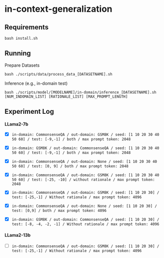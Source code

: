 # in-context-generalization

## Requirements
```
bash install.sh
```

## Running
Prepare Datasets
```
bash ./scripts/data/process_data_[DATASETNAME].sh
```

Inference (e.g., in-domain test)
```
bash ./scripts/model/[MODELNAME]/in-domain/inference_[DATASETNAME].sh [NUM_INDOMAIN_LIST] [RATIONALE_LIST] [MAX_PROMPT_LENGTH]
```

## Experiment Log
#### LLama2-7b
- [x] ```in-domain: CommonsenseQA / out-domain: GSM8K / seed: [1 10 20 30 40 50 60] / test: [-9,-1] / both / max prompt token: 2048 ```
- [x] ```in-domain: GSM8K / out-domain: CommonsenseQA / seed: [1 10 20 30 40 50 60] / test: [-9,-1] / both / max prompt token: 2048 ```
- [x] ```in-domain: CommonsenseQA / out-domain: None / seed: [1 10 20 30 40 50 60] / test: [0, 9] / both / max prompt token: 2048 ```
- [x] ```in-domain: CommonsenseQA / out-domain: GSM8K / seed: [1 10 20 30 40 50 60] / test: [-25, -10] / without rationale / max prompt token: 2048```


- [x] ```in-domain: CommonsenseQA / out-domain: GSM8K / seed: [1 10 20 30] / test: [-25,-1] / Without rationale / max prompt token: 4096 ```
- [x] ```in-domain: CommonsenseQA / out-domain: None / seed: [1 10 20 30] / test: [0,9] / both / max prompt token: 4096 ```
- [x] ```in-domain: GSM8K / out-domain: CommonsenseQA / seed: [1 10 20 30] / test: [-8, -4, -2, -1] / Without rationale / max prompt token: 4096 ```

#### LLama2-13b
- [ ] ```in-domain: CommonsenseQA / out-domain: GSM8K / seed: [1 10 20 30] / test: [-25,-1] / Without rationale / max prompt token: 4096 ```